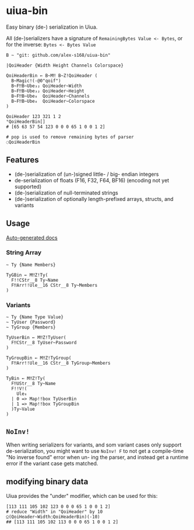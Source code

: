 # uiua-bin
Easy binary (de-) serialization in Uiua.

All (de-)serializers have a signature of `RemainingBytes Value <- Bytes`, or for the inverse: `Bytes <- Bytes Value`

```
B ~ "git: github.com/alex-s168/uiua-bin"

|QoiHeader {Width Height Channels Colorspace}

QoiHeaderBin ← B~M‼ B~Z!QoiHeader (
  B~Magic!(-@0"qoif")
  B~F‼B~Ube₃₂ QoiHeader~Width
  B~F‼B~Ube₃₂ QoiHeader~Height
  B~F‼B~Ube₈  QoiHeader~Channels
  B~F‼B~Ube₈  QoiHeader~Colorspace
)

QoiHeader 123 321 1 2
°QoiHeaderBin[]
# [65 63 57 54 123 0 0 0 65 1 0 0 1 2]

# pop is used to remove remaining bytes of parser
◌QoiHeaderBin
```

## Features
- (de-)serialization of (un-)signed little- / big- endian integers
- de-serialization of floats (F16, F32, F64, BF16) (encoding not yet supported)
- (de-)serialization of null-terminated strings
- (de-)serialization of optionally length-prefixed arrays, structs, and variants

## Usage
[Auto-generated docs](https://alex-s168.github.io/uiua-bin/)

### String Array
```
~ Ty {Name Members}

TyGBin ← M‼Z!Ty(
  F!!CStr__8 Ty~Name
  F‼Arr!!Ule__16 CStr__8 Ty~Members
)
```

### Variants
```
~ Ty {Name Type Value}
~ TyUser {Password}
~ TyGroup {Members}

TyUserBin ← M‼Z!TyUser(
  F‼CStr__8 TyUser~Password
)

TyGroupBin ← M‼Z!TyGroup(
  F‼Arr!!Ule__16 CStr__8 TyGroup~Members
)

TyBin ← M‼Z!Ty(
  F‼UStr__8 Ty~Name
  F!!V!(
    Ule₈
  | 0 => Map!!box TyUserBin
  | 1 => Map!!box TyGroupBin
  )Ty~Value
)
```

## `NoInv!`
When writing serializers for variants, and som variant cases only support de-serialization,
you might want to use `NoInv! F` to not get a compile-time "No inverse found" error when un- ing the parser, and instead get a runtime error if the variant case gets matched.

## modifying binary data
Uiua provides the "under" modifier, which can be used for this:
```
[113 111 105 102 123 0 0 0 65 1 0 0 1 2]
# reduce "Width" in "QoiHeader" by 10
⍜(QoiHeader~Width◌QoiHeaderBin)(-10)
## [113 111 105 102 113 0 0 0 65 1 0 0 1 2]
```
